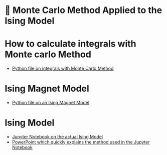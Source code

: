 # 🔬 Monte Carlo Method Applied to the Ising Model
# How to calculate integrals with Monte carlo Method
- [Python file on integrals with Monte Carlo Method](https://github.com/zano97/Michele-Zanotti/blob/main/Physics%20Projects/Statistical%20Mechanics/Integrali.py)
# Ising Magnet Model
- [Python file on an Ising Magnet Model](https://github.com/zano97/Michele-Zanotti/blob/main/Physics%20Projects/Statistical%20Mechanics/Ising%20magnet.py)
# Ising Model
- [Jupyter Notebook on the actual Ising Model](https://github.com/zano97/Michele-Zanotti/blob/main/Physics%20Projects/Statistical%20Mechanics/Ising%20model.ipynb)
- [PowerPoint which quickly explains the method used in the Jupyter Notebook](https://github.com/zano97/Michele-Zanotti/blob/main/Physics%20Projects/Statistical%20Mechanics/Monte%20carlo%20simulation.pptx)
